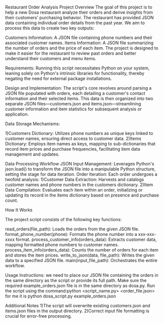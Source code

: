 
Restaurant Order Analysis
Project Overview
The goal of this project is to help a new Dosa restaurant analyze their orders and derive insights from their customers' purchasing behavior. The restaurant has provided JSON data containing individual order details from the past year. We aim to process this data to create two key outputs:

Customers Information: A JSON file containing phone numbers and their associated customer names.
Items Information: A JSON file summarizing the number of orders and the price of each item.
The project is designed to make it easier for the restaurant to review past orders and better understand their customers and menu items.

Requirements:
Running this script necessitates Python on your system, leaning solely on Python's intrinsic libraries for functionality, thereby negating the need for external package installations.

Design and Implementation:
The script's core revolves around parsing a JSON file populated with orders, each detailing a customer's contact information and their selected items. This data is then organized into two separate JSON files—customers.json and items.json—streamlining customer information and item statistics for subsequent analysis or application.

Data Storage Mechanisms:

1)Customers Dictionary: Utilizes phone numbers as unique keys linked to customer names, ensuring direct access to customer data.
2)Items Dictionary: Employs item names as keys, mapping to sub-dictionaries that record item prices and purchase frequencies, facilitating item data management and updates.

Data Processing Workflow
JSON Input Management: Leverages Python's json.load() to transform the JSON file into a manipulable Python structure, setting the stage for data iteration.
Order Iteration: Each order undergoes a twofold analysis:
1)Customer Data Extraction: Harvests and catalogs customer names and phone numbers in the customers dictionary.
2)Item Data Compilation: Evaluates each item within an order, initializing or updating its record in the items dictionary based on presence and purchase count.


How It Works

The project script consists of the following key functions:

read_orders(file_path): Loads the orders from the given JSON file.
format_phone_number(phone): Formats the phone number into a xxx-xxx-xxxx format.
process_customer_info(orders_data): Extracts customer data, mapping formatted phone numbers to customer names.
process_item_info(orders_data): Counts the number of orders for each item and stores the item prices.
write_to_json(data, file_path): Writes the given data to a specified JSON file.
main(input_file_path): Orchestrates the entire workflow.

Usage Instructions:
we need to place our JSON file containing the orders in the same directory as the script or provide its full path.
Make sure the required example_orders.json file is in the same directory as dosa.py.
Run the script using the command:python <script_name.py>  <order_file.json> for me it is python dosa_script.py example_orders.json

Additional Notes
1)The script will overwrite existing customers.json and items.json files in the output directory.
2)Correct input file formatting is crucial for error-free processing.





